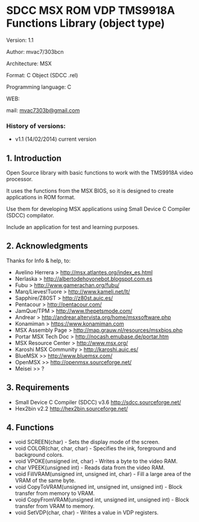 # SDCC MSX ROM VDP TMS9918A Functions Library (object type)

Version: 1.1

Author: mvac7/303bcn

Architecture: MSX

Format: C Object (SDCC .rel)

Programming language: C

WEB:
 
mail: mvac7303b@gmail.com




### History of versions:
- v1.1 (14/02/2014) current version


## 1. Introduction

Open Source library with basic functions to work with the TMS9918A video processor.

It uses the functions from the MSX BIOS, so it is designed to create applications in ROM format.
  
Use them for developing MSX applications using Small Device C Compiler (SDCC) compilator.

Include an application for test and learning purposes.



## 2. Acknowledgments
  
Thanks for Info & help, to:

* Avelino Herrera > http://msx.atlantes.org/index_es.html
* Nerlaska > http://albertodehoyonebot.blogspot.com.es
* Fubu > http://www.gamerachan.org/fubu/
* Marq/Lieves!Tuore > http://www.kameli.net/lt/
* Sapphire/Z80ST > http://z80st.auic.es/
* Pentacour > http://pentacour.com/
* JamQue/TPM > http://www.thepetsmode.com/
* Andrear > http://andrear.altervista.org/home/msxsoftware.php
* Konamiman > https://www.konamiman.com
* MSX Assembly Page > http://map.grauw.nl/resources/msxbios.php
* Portar MSX Tech Doc > http://nocash.emubase.de/portar.htm
* MSX Resource Center > http://www.msx.org/
* Karoshi MSX Community > http://karoshi.auic.es/
* BlueMSX >> http://www.bluemsx.com/
* OpenMSX >> http://openmsx.sourceforge.net/
* Meisei  >> ?



## 3. Requirements

* Small Device C Compiler (SDCC) v3.6 http://sdcc.sourceforge.net/
* Hex2bin v2.2 http://hex2bin.sourceforge.net/ 



## 4. Functions

* void SCREEN(char) - Sets the display mode of the screen.
* void COLOR(char, char, char) - Specifies the ink, foreground and background colors.
* void VPOKE(unsigned int, char) - Writes a byte to the video RAM.
* char VPEEK(unsigned int) - Reads data from the video RAM.
* void FillVRAM(unsigned int, unsigned int, char) - Fill a large area of the VRAM of the same byte.
* void CopyToVRAM(unsigned int, unsigned int, unsigned int) - Block transfer from memory to VRAM.
* void CopyFromVRAM(unsigned int, unsigned int, unsigned int) - Block transfer from VRAM to memory.
* void SetVDP(char, char) - Writes a value in VDP registers.
